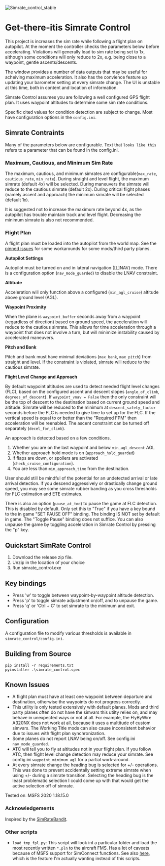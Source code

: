 ![Simrate_control_stable](https://user-images.githubusercontent.com/5230957/132078269-3588d11b-978a-4110-85bc-a634f18469c8.PNG)

# Get-there-itis Simrate Control

This project is increases the sim rate while following a flight plan on
autopilot. At the moment the controller checks the parameters below before
accelerating. Violations will generally lead to sim rate being set to 1x,
although some conditions will only reduce to 2x, e.g. being close to a waypoint,
gentle ascents/descents.

The window provides a number of data outputs that may be useful for acheiving
maximum acceleration. It also has the convience feature up updating your
barometer setting at every simrate change. The UI is unstable at this time, both
in content and location of information.

Simrate Control assumes you are following a well configured GPS flight plan. It
uses waypoint altitudes to determine some sim rate conditions.

Specific cited values for condition detection are subject to change. Most have
configuration options in the `config.ini`.


## Simrate Contraints

Many of the parameters below are configurable. Text that `looks like this`
refers to a parameter that can be found in the config.ini.

### Maximum, Cautious, and Minimum Sim Rate

The maximum, cautious, and minimum simrates are configurable(`max_rate`,
`cautious_rate`, `min_rate`). During straight and level flight, the maximum
simrate (default 4x) will be selected. During maneuvers the simrate will reduce
to the cautious simrate (default 2x). During critical flight phases (namely
ascent and approach) the minimum simrate will be selected (default 1x).

It is suggested not to increase the maximum rate beyond 4x, as the autopilot has
trouble maintain track and level flight. Decreasing the minimum simrate is also
not recommended.

### Flight Plan

A flight plan must be loaded into the autopilot from the world map. See the
[pinned issues](https://github.com/daheise/simrate_control/issues) for some
workarounds for some mods/third party planes.

**Autopilot Settings**

Autopilot must be turned on and in lateral navigation ([L]NAV) mode. There is a
configuration option (`nav_mode_guarded`) to disable the LNAV constraint.

**Altitude**

Acceleration will only function above a configured (`min_agl_cruise`) altitude
above ground level (AGL).

**Waypoint Proximity**

When the plane is `waypoint_buffer` seconds away from a waypoint (regardless of
direction) based on ground speed, the acceleration will reduce to the cautious
simrate. This allows for time acceleration through a waypoint that does not
involve a turn, but will minimize instability caused by accelerated maneuvers.

**Pitch and Bank**

Pitch and bank must have minimal deviations (`max_bank`, `max_pitch`) from
straight and level. If the constraint is violated, simrate will reduce to the
cautious simrate.

**Flight Level Change and Approach**

By default waypoint altitudes are used to detect needed flight level changes
(FLC), based on the configured ascent and descent slopes (`angle_of_climb`,
`degrees_of_descent`). If `waypoint_vnav = False` then the only constraint will
be the top of descent to the destination based on current ground speed and
altitude. Simrate will be reduced to the minimum at `descent_safety_factor`
seconds before the FLC is needed to give time to set up for the FLC. If the
vertical speed is equal to or better than the "Required FPM" then acceleration
will be reenabled. The ascent constraint can be turned off separately
(`decel_for_climb`).

An approach is detected based on a few conditions.

1. Whether you are on the last waypoint and below `min_agl_descent` AGL
2. Whether approach hold mode is on (`approach_hold_guarded`)
3. If flaps are down, or spoilers are activated (`check_cruise_configuration`).
4. You are less than `min_approach_time` from the destination.

User should still be mindful of the potential for an undetected arrival or late
arrival detection. If you descend aggressively or drastically change ground
speed, you may see some simrate rubber banding as you cross thresholds for FLC
estimation and ETE estimates.

There is also an option (`pause_at_tod`) to pause the game at FLC detection.
This is disabled by default. Only set this to "True" if you have a key bound to
the in game "SET PAUSE OFF" binding. The binding IS NOT set by default in game.
The "Toggle Pause" binding does not suffice. You can also unpause the game by
toggling acceleration in Simrate Control by pressing the "p" key.

## Quickstart SimRate Control

1. Download the release zip file.
2. Unzip in the location of your choice
3. Run simrate_control.exe

## Key bindings

* Press 'w' to toggle between waypoint-by-waypoint altitude detection.
* Press 'p' to toggle simrate adjustment on/off, and to unpause the game.
* Press 'q' or 'Ctrl + C' to set simrate to the minimum and exit.

## Configuration

A configuration file to modify various thresholds is available in
`simrate_control/config.ini`.

## Building from Source

```
pip install -r requirements.txt
pyinstaller .\simrate_control.spec
```

## Known Issues

* A flight plan must have at least one waypoint between departure and
  destination, otherwise the waypoints do not progress correctly.
* This utility is only tested extensively with default planes. Mods and third
  party planes often do not have the simvars this utilty relies on, and may
  behave in unexpected ways or not at all. For example, the FlyByWire A320NX
  does not work at all, because it uses a multitude of custom simvars. The
  Working Title mods can also cause inconsistent behavior due to issues with
  flight plan synchronization.
* Some planes do not report LNAV being on/off. See config.ini
  `nav_mode_guarded`.
* ATC will tell you to fly at altitudes not in your flight plan. If you follow
  ATC, then flight level change detection may reduce your simrate. See
  config.ini `waypoint_minimum_agl` for a partial work-around.
* At every simrate change the heading bug is selected for +/- operations. This
  was done to prevent accidentally setting extreme simrate when using +/- during
  a simrate transition. Selecting the heading bug is the least problematic
  selection I could come up with that would get the active selection off of
  simrate.

Tested on: MSFS 2020 1.18.15.0

### Acknowledgements

Inspired by the [SimRateBandit](https://github.com/dga711/msfs-simratebandit).

### Other scripts

* `load_tmp_fpl.py`: This script will look int a particular folder and load the
  most recently written `*.pln` to the aircraft FMS. Has a lot of caveats
  because of MSFS support for SimConnect functions. See also
  [here](https://github.com/albar965/littlenavmap/issues/35#issuecomment-716013932),
  which is the feature I'm actually wanting instead of this scripts.
